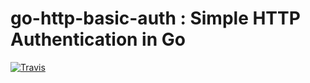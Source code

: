 # go-http-basic-auth : Simple HTTP Authentication in Go

[![Travis](https://img.shields.io/travis/bywan/go-http-basic-auth.svg?style=flat-square)](https://travis-ci.org/bywan/go-http-basic-auth)


